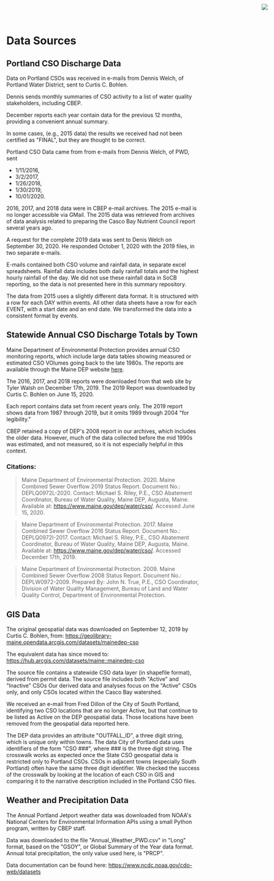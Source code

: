 
<img src="https://www.cascobayestuary.org/wp-content/uploads/2014/04/logo_sm.jpg"
    style="position:absolute;top:10px;right:50px;" />

# Data Sources
## Portland CSO Discharge Data
Data on Portland CSOs was received in e-mails from Dennis Welch, of
Portland Water District, sent to Curtis C. Bohlen.

Dennis sends monthly summaries of CSO activity to a list of water quality
stakeholders, including CBEP.

December reports each year contain data for the previous 12 months, providing a
convenient annual summary.
 
In some cases, (e.g., 2015 data) the results we received had not been certified 
as "FINAL", but they are thought to be correct.

Portland CSO Data came from from e-mails from Dennis Welch, of PWD, sent

*  1/11/2016,  
*  3/2/2017,   
*  1/26/2018,   
*  1/30/2019,
*  10/01/2020.

2016, 2017, and 2018 data were in CBEP e-mail archives. The 2015 e-mail is no 
longer accessible via GMail. The 2015 data was retrieved from archives of data
analysis related to preparing the Casco Bay Nutrient Council report several 
years ago.

A request for the complete 2019 data was sent to Denis Welch on September 30, 
2020. He responded October 1, 2020 with the 2019 files, in two separate e-mails.

E-mails contained both CSO volume and rainfall data, in separate excel 
spreadsheets.  Rainfall data includes both daily rainfall totals and the highest 
hourly rainfall of the day. We did not use these rainfall data in SoCB
reporting, so the data is not presented here in this summary repository.

The data from 2015 uses a slightly different data format.  It is
structured with a row for each DAY within events.  All other data sheets have a
row for each EVENT, with a start date and an end date. We transformed the data
into a consistent format by events.

## Statewide Annual CSO Discharge Totals by Town
Maine Department of Environmental Protection provides annual CSO monitoring
reports, which include large data tables showing measured or estimated CSO
VOlumes going back to the late 1980s.  The reports are available through the 
Maine DEP website [here](https://www.maine.gov/dep/water/cso/).

The 2016, 2017, and 2018 reports were downloaded from that web site by Tyler
Walsh on December 17th, 2019.  The 2019 Report was downloaded by Curtis C. 
Bohlen on  June 15, 2020.

Each report contains data set from recent years only.  The 2019 report shows
data from 1987 through 2019, but it omits 1989 through 2004 "for legibility."

CBEP retained a copy of DEP's 2008 report in our archives, which includes
the older data.  However, much of the data collected before the mid 1990s was
estimated, and not measured, so it is not especially helpful in this context.

### Citations:
> Maine Department of Environmental Protection. 2020.  Maine Combined Sewer
  Overflow 2019 Status Report.  Document No.: DEPLQ0972L-2020. Contact: Michael
  S. Riley, P.E., CSO Abatement Coordinator, Bureau of Water Quality, Maine DEP,
  Augusta, Maine.  Available at: https://www.maine.gov/dep/water/cso/. Accessed
  June 15, 2020.
  
> Maine Department of Environmental Protection. 2017.  Maine Combined Sewer
  Overflow 2016 Status Report.  Document No.: DEPLQ0972I-2017. Contact: Michael
  S. Riley, P.E., CSO Abatement Coordinator, Bureau of Water Quality, Maine DEP,
  Augusta, Maine.  Available at: https://www.maine.gov/dep/water/cso/. Accessed
  December 17th, 2019.
  
> Maine Department of Environmental Protection. 2009.  Maine Combined Sewer
  Overflow 2008 Status Report.  Document No.: DEPLW0972-2009. Prepared By:
  John N. True, P.E., CSO  Coordinator, Division of Water Quality Management,
  Bureau of Land and Water Quality Control, Department of Environmental
  Protection. 
  
## GIS Data
The original geospatial data was downloaded on September 12, 2019 by
Curtis C. Bohlen, from:
https://geolibrary-maine.opendata.arcgis.com/datasets/mainedep-cso

The equivalent data has since moved to:
https://hub.arcgis.com/datasets/maine::mainedep-cso

The source file contains a statewide CSO data layer (in shapefile format),
derived from permit data. The source file includes both "Active" and "Inactive"
CSOs Our derived data and analyses focus on the "Active" CSOs only, and 
only CSOs located within the Casco Bay watershed.

We received an e-mail from Fred Dillon of the City of South Portland, 
identifying two CSO locations that are no longer Active, but that continue to be 
listed as Active on the  DEP geospatial data. Those locations have been
removed from the geospatial data reported here.

The DEP data provides an attribute  "OUTFALL_ID", a three digit string, which is
unique only within towns.  The data City of Portland data uses identifiers of
the form "CSO ###", where ### is the three digit string. The crosswalk works as
expected once the State CSO geospatial data is restricted only to Portland CSOs.
CSOs in adjacent towns (especially South Portland) often have the same three 
digit identifier.  We checked the success of the crosswalk by looking at the
location of each CSO in GIS and comparing it to the narrative description 
included in the Portland CSO files.

## Weather and Precipitation Data
The Annual Portland Jetport weather data was downloaded from NOAA's
National Centers for Environmental Information APIs using a small Python 
program, written by CBEP staff. 

Data was downloaded to the file "Annual_Weather_PWD.csv" in "Long" format,
based on the "GSOY", or Global Summary of the Year data format.  Annual
total precipitation, the only value used here, is "PRCP".

Data documentation can be found here:
https://www.ncdc.noaa.gov/cdo-web/datasets


